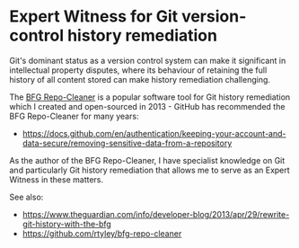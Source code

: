 # Expert Witness for Git version-control history remediation


Git's dominant status as a version control system can make it significant in intellectual property disputes, where its behaviour of retaining the full history of all content stored can make history remediation challenging.

The [BFG Repo-Cleaner](https://rtyley.github.io/bfg-repo-cleaner/) is a popular software tool for Git history remediation which I created and open-sourced in 2013 - GitHub has recommended the BFG Repo-Cleaner for many years:

* https://docs.github.com/en/authentication/keeping-your-account-and-data-secure/removing-sensitive-data-from-a-repository

As the author of the BFG Repo-Cleaner, I have specialist knowledge on Git and particularly Git history remediation that allows me to serve as an Expert Witness in these matters.

See also:

* https://www.theguardian.com/info/developer-blog/2013/apr/29/rewrite-git-history-with-the-bfg
* https://github.com/rtyley/bfg-repo-cleaner
  
